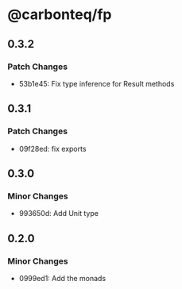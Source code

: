 # @carbonteq/fp

## 0.3.2

### Patch Changes

- 53b1e45: Fix type inference for Result methods

## 0.3.1

### Patch Changes

- 09f28ed: fix exports

## 0.3.0

### Minor Changes

- 993650d: Add Unit type

## 0.2.0

### Minor Changes

- 0999ed1: Add the monads
